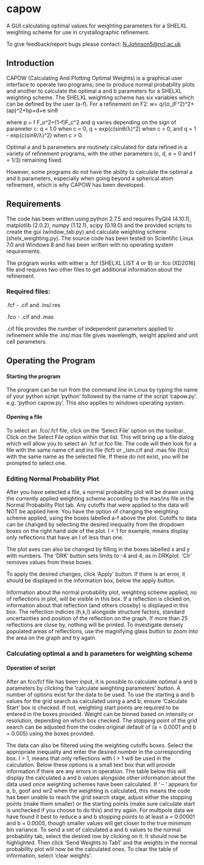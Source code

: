 # capow
A GUI calculating optimal values for weighting parameters for a SHELXL weighting scheme for use in crystallographic refinement.

To give feedback/report bugs please contact: N.Johnson5@ncl.ac.uk

## Introduction

CAPOW (Calculating And Plotting Optimal Weights) is a graphical user interface to operate two programs; one to produce normal probability plots and another to calculate the optimal a and b parameters for a SHELXL weighting scheme. The SHELXL weighting scheme has six variables which can be defined by the user (a-f). For a refinement on F2:
w=  q/(σ_(F^2)^2+(ap)^2+bp+d+e sin⁡θ 

where p = f F_o^2+(1-f)F_c^2 and q varies depending on the sign of parameter c: q = 1.0 when c = 0, q = exp⁡(c(sin⁡θ/λ)^2)  when c > 0, and q = 1 - exp⁡(c(sin⁡θ/λ)^2)  when c > 0.

Optimal a and b parameters are routinely calculated for data refined in a variety of refinement programs, with the other parameters (c, d, e = 0 and f = 1/3) remaining fixed.

However, some programs do not have the ability to calculate the optimal a and b parameters, especially when going beyond a spherical atom refinement, which is why CAPOW has been developed.

## Requirements

The code has been written using python 2.7.5 and requires PyQt4 (4.10.1), matplotlib (2.0.2), numpy (1.12.1), scipy (0.19.0) and the provided scripts to create the gui (window_tab.py) and calculate weighting scheme (shelx_weighting.py). The source code has been tested on Scientific Linux 7.0 and Windows 8 and has been written with no operating system requirements.

The program works with either a .fcf (SHELXL LIST 4 or 8) or .fco (XD2016) file and requires two other files to get additional information about the refinement.

### Required files:

.fcf - .cif and .ins/.res

.fco - .cif and .mas

.cif file provides the number of independent parameters applied to refinement while the .ins/.mas file gives wavelength, weight applied and unit cell parameters.

## Operating the Program

#### Starting the program

The program can be run from the command line in Linux by typing the name of your python script ‘python’ followed by the name of the script ‘capow.py’. e.g. ‘python capow.py’. This also applies to windows operating system.

#### Opening a file

To select an .fco/.fcf file, click on the ‘Select File’ option on the toolbar. Click on the Select File option within that list. This will bring up a file dialog which will allow you to select an .fcf or.fco file. The code will then look for a file with the same name cif and ins file (fcf) or \_lsm.cif and .mas file (fco) with the same name as the selected file. If these do not exist, you will be prompted to select one. 

### Editing Normal Probability Plot

After you have selected a file, a normal probability plot will be drawn using the currently applied weighting scheme according to the mas/ins file in the Normal Probability Plot tab. Any cutoffs that were applied to the data will NOT be applied here. 
You have the option of changing the weighting scheme applied, using the boxes labelled a-f above the plot. Cutoffs to data can be changed by selecting the desired inequality from the dropdown boxes on the right hand side of the plot. I < 1 for example, means display only reflections that have an I of less than one.

The plot axes can also be changed by filling in the boxes labelled x and y with numbers. The ‘DRK’ button sets limits to -4 and 4, as in DRKplot. ‘Clr’ removes values from these boxes.

To apply the desired changes, click ‘Apply’ button. If there is an error, it should be displayed in the information box, below the apply button.

Information about the normal probability plot, weighting scheme applied, no of reflections in plot, will be visible in this box.
If a reflection is clicked on, information about that reflection (and others closeby) is displayed in this box. The reflection indicies (h,k,l) alongside structure factors, standard uncertainties and position of the reflection on the graph. If more than 25 reflections are close by, nothing will be printed. To investigate densely populated areas of reflections, use the magnifying glass button to zoom into the area on the graph and try again.

### Calculating optimal a and b parameters for weighting scheme

#### Operation of script

After an fco/fcf file has been input, it is possible to calculate optimal a and b parameters by clicking the ‘calculate weighting parameters’ button. A number of options exist for the data to be used.
To use the starting a and b values for the grid search as calculated using a and b, ensure ‘Calculate Start’ box is checked. If not, weighting start points are required to be entered in the boxes provided.
Weight can be binned based on intensity or resolution, depending on which box checked.
The stopping point of the grid search can be adjusted from the codes original default of (a = 0.0001 and b = 0.005) using the boxes provided.

The data can also be filtered using the weighting cutoffs boxes. Select the appropriate inequality and enter the desired number in the corresponding box. I > 1, means that only reflections with I > 1 will be used in the calculation.
Below these options is a small text box that will provide information if there are any errors in operation. The table below this will display the calculated a and b values alongside other information about the data used once weighting schemes have been calculated.
If ‘ – ‘ appears for a, b, goof and wr2 when the weighting is calculated, this means the code has been unable to reach the grid search stage, adjust either the stopping points (make them smaller) or the starting points (make sure calculate start is unchecked if you choose to do this) and try again. For multipole data we have found it best to reduce a and b stopping points to at least a = 0.00001 and b = 0.0005, though smaller values will get closer to the true minimum bin variance.
To send a set of calculated a and b values to the normal probability tab, select the desired row by clicking on it. It should now be highlighted. Then click ‘Send Weights to Tab1’ and the weights in the normal probability plot will now be the calculated ones.
To clear the table of information, select ‘clear weights’.
